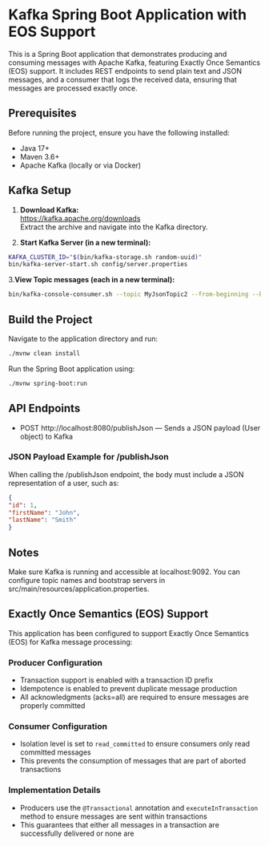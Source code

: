# Kafka Spring Boot Application with EOS Support

This is a Spring Boot application that demonstrates producing and consuming messages with Apache Kafka, featuring Exactly Once Semantics (EOS) support. It includes REST endpoints to send plain text and JSON messages, and a consumer that logs the received data, ensuring that messages are processed exactly once.

## Prerequisites

Before running the project, ensure you have the following installed:

- Java 17+
- Maven 3.6+
- Apache Kafka (locally or via Docker)

## Kafka Setup

1. **Download Kafka:**  
   https://kafka.apache.org/downloads  
   Extract the archive and navigate into the Kafka directory.

2. **Start Kafka Server (in a new terminal):**

```bash
KAFKA_CLUSTER_ID="$(bin/kafka-storage.sh random-uuid)"
bin/kafka-server-start.sh config/server.properties
```

3.**View Topic messages (each in a new terminal):**
```bash
bin/kafka-console-consumer.sh --topic MyJsonTopic2 --from-beginning --bootstrap-server localhost:9092
```

## Build the Project
Navigate to the application directory and run:

```bash
./mvnw clean install
```
Run the Spring Boot application using:
```bash
./mvnw spring-boot:run
```

## API Endpoints
- POST http://localhost:8080/publishJson — Sends a JSON payload (User object) to Kafka

### JSON Payload Example for /publishJson
When calling the /publishJson endpoint, the body must include a JSON representation of a user, such as:

```json
{
"id": 1,
"firstName": "John",
"lastName": "Smith"
}
```

## Notes
Make sure Kafka is running and accessible at localhost:9092. You can configure topic names and bootstrap servers in src/main/resources/application.properties.

## Exactly Once Semantics (EOS) Support

This application has been configured to support Exactly Once Semantics (EOS) for Kafka message processing:

### Producer Configuration
- Transaction support is enabled with a transaction ID prefix
- Idempotence is enabled to prevent duplicate message production
- All acknowledgments (acks=all) are required to ensure messages are properly committed

### Consumer Configuration
- Isolation level is set to `read_committed` to ensure consumers only read committed messages
- This prevents the consumption of messages that are part of aborted transactions

### Implementation Details
- Producers use the `@Transactional` annotation and `executeInTransaction` method to ensure messages are sent within transactions
- This guarantees that either all messages in a transaction are successfully delivered or none are

